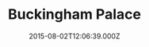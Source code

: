 ---
date: 2015-08-02T12:06:39.000Z
title: Buckingham Palace
latitude: 51.5009557396122
longitude: -0.14312267303466797
url: https://www.rct.uk/visit/buckingham-palace
category: checkin
---
